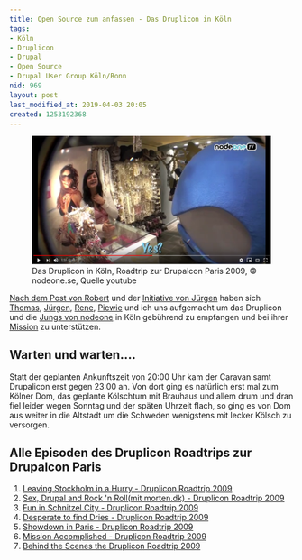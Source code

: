 ```yaml
---
title: Open Source zum anfassen - Das Druplicon in Köln
tags:
- Köln
- Druplicon
- Drupal
- Open Source
- Drupal User Group Köln/Bonn
nid: 969
layout: post
last_modified_at: 2019-04-03 20:05
created: 1253192368
---
```

<figure role="group">
  <img src="/assets/imgs/drupalicon-in-cologne-drupalcon-paris-roadtrip-2009.png" alt="Youtube, Episode 3 - Fun in Schnitzel City - Druplicon Roadtrip 2009" />
  <figcaption>Das Druplicon in Köln, Roadtrip zur Drupalcon Paris 2009, &copy; nodeone.se, Quelle youtube</figcaption>
</figure>  
<p><a href="http://groups.drupal.org/node/25480">Nach dem Post von Robert</a> und der <a href="http://groups.drupal.org/node/25826">Initiative von Jürgen</a> haben sich <a href="http://narres.com">Thomas</a>, <a href="http://brocke.de">Jürgen</a>, <a href="http://opensoul.de">Rene</a>, <a href="http://www.linux-piewie.de.tf/">Piewie</a> und ich uns aufgemacht um das Druplicon und die <a href="http://nodeone.se">Jungs von nodeone</a> in Köln gebührend zu empfangen und bei ihrer <a href="http://www.youtube.com/profile?user=drupaltv#play/uploads/5/QT5-fBg9dsE">Mission</a> zu unterstützen.<!--break--></p>
<h2>Warten und warten....</h2>
<p>Statt der geplanten Ankunftszeit von 20:00 Uhr kam der Caravan samt Drupalicon erst gegen 23:00 an. Von dort ging es natürlich erst mal zum Kölner Dom, das geplante Kölschtum mit Brauhaus und allem drum und dran fiel leider wegen Sonntag und der späten Uhrzeit flach, so ging es von Dom aus weiter in die Altstadt um die Schweden wenigstens mit lecker Kölsch zu versorgen.</p>
<h2>Alle Episoden des Druplicon Roadtrips zur Drupalcon Paris</h2>
<ol>
	<li><a href="https://www.youtube.com/watch?v=QT5-fBg9dsE&list=PL2917B5AEE59453BB&index=2&t=0s">Leaving Stockholm in a Hurry - Druplicon Roadtrip 2009</a></li>
	<li><a href="https://www.youtube.com/watch?v=2DtFD8hEwqE&list=PL2917B5AEE59453BB&index=3&t=0s">Sex, Drupal and Rock 'n Roll(mit morten.dk) - Druplicon Roadtrip 2009 </a></li>
	<li><a href="https://www.youtube.com/watch?v=0mra4UmIn4I&list=PL2917B5AEE59453BB&index=4&t=0s">Fun in Schnitzel City - Druplicon Roadtrip 2009 </a></li>
	<li><a href="https://www.youtube.com/watch?v=0mra4UmIn4I&list=PL2917B5AEE59453BB&index=5&t=0s">Desperate to find Dries - Druplicon Roadtrip 2009 </a></li>
	<li><a href="https://www.youtube.com/watch?v=0mra4UmIn4I&list=PL2917B5AEE59453BB&index=6&t=0s">Showdown in Paris - Druplicon Roadtrip 2009 </a></li>
	<li><a href="https://www.youtube.com/watch?v=0mra4UmIn4I&list=PL2917B5AEE59453BB&index=7&t=0s">Mission Accomplished - Druplicon Roadtrip 2009 </a></li>
  <li><a href="https://www.youtube.com/watch?v=LWS4T1nvr84&list=PL2917B5AEE59453BB&index=8&t=0s">Behind the Scenes the Druplicon Roadtrip 2009</a></li>
</ol>

